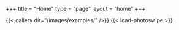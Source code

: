 +++ 
title = "Home" 
type = "page"
layout = "home"
+++

{{< gallery dir="/images/examples/" />}} {{< load-photoswipe >}}
